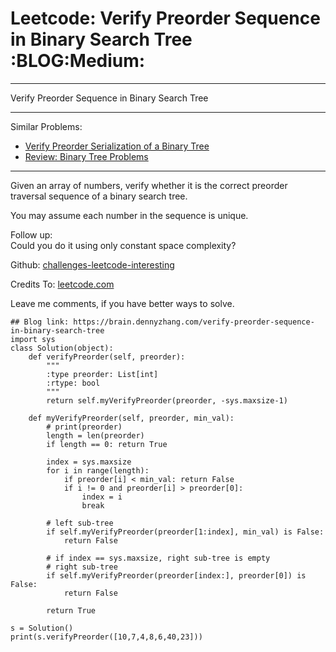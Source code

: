 # Leetcode: Verify Preorder Sequence in Binary Search Tree     :BLOG:Medium:


---

Verify Preorder Sequence in Binary Search Tree  

---

Similar Problems:  
-   [Verify Preorder Serialization of a Binary Tree](https://brain.dennyzhang.com/verify-preorder-serialization-of-a-binary-tree)
-   [Review: Binary Tree Problems](https://brain.dennyzhang.com/review-binarytree)

---

Given an array of numbers, verify whether it is the correct preorder traversal sequence of a binary search tree.  

You may assume each number in the sequence is unique.  

Follow up:  
Could you do it using only constant space complexity?  

Github: [challenges-leetcode-interesting](https://github.com/DennyZhang/challenges-leetcode-interesting/tree/master/verify-preorder-sequence-in-binary-search-tree)  

Credits To: [leetcode.com](https://leetcode.com/problems/verify-preorder-sequence-in-binary-search-tree/description/)  

Leave me comments, if you have better ways to solve.  

    ## Blog link: https://brain.dennyzhang.com/verify-preorder-sequence-in-binary-search-tree
    import sys
    class Solution(object):
        def verifyPreorder(self, preorder):
            """
            :type preorder: List[int]
            :rtype: bool
            """
            return self.myVerifyPreorder(preorder, -sys.maxsize-1)
    
        def myVerifyPreorder(self, preorder, min_val):
            # print(preorder)
            length = len(preorder)
            if length == 0: return True
    
            index = sys.maxsize
            for i in range(length):
                if preorder[i] < min_val: return False
                if i != 0 and preorder[i] > preorder[0]:
                    index = i
                    break
    
            # left sub-tree
            if self.myVerifyPreorder(preorder[1:index], min_val) is False:
                return False
    
            # if index == sys.maxsize, right sub-tree is empty
            # right sub-tree
            if self.myVerifyPreorder(preorder[index:], preorder[0]) is False:
                return False
    
            return True
    
    s = Solution()
    print(s.verifyPreorder([10,7,4,8,6,40,23]))